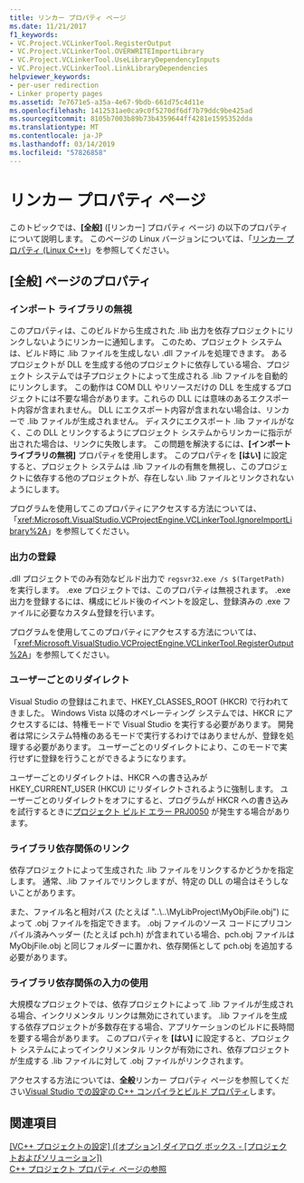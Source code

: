 ```yaml
---
title: リンカー プロパティ ページ
ms.date: 11/21/2017
f1_keywords:
- VC.Project.VCLinkerTool.RegisterOutput
- VC.Project.VCLinkerTool.OVERWRITEImportLibrary
- VC.Project.VCLinkerTool.UseLibraryDependencyInputs
- VC.Project.VCLinkerTool.LinkLibraryDependencies
helpviewer_keywords:
- per-user redirection
- Linker property pages
ms.assetid: 7e7671e5-a35a-4e67-9bdb-661d75c4d11e
ms.openlocfilehash: 1412531ae0ca9c0f5270df6df7b79ddc9be425ad
ms.sourcegitcommit: 8105b7003b89b73b4359644ff4281e1595352dda
ms.translationtype: MT
ms.contentlocale: ja-JP
ms.lasthandoff: 03/14/2019
ms.locfileid: "57826858"
---
```

# <a name="linker-property-pages"></a>リンカー プロパティ ページ

このトピックでは、**[全般]** ([リンカー] プロパティ ページ) の以下のプロパティについて説明します。 このページの Linux バージョンについては、「[リンカー プロパティ (Linux C++)](../../linux/prop-pages/linker-linux.md)」を参照してください。

## <a name="general-page-properties"></a>[全般] ページのプロパティ

### <a name="ignore-import-library"></a>インポート ライブラリの無視

このプロパティは、このビルドから生成された .lib 出力を依存プロジェクトにリンクしないようにリンカーに通知します。 このため、プロジェクト システムは、ビルド時に .lib ファイルを生成しない .dll ファイルを処理できます。 あるプロジェクトが DLL を生成する他のプロジェクトに依存している場合、プロジェクト システムでは子プロジェクトによって生成される .lib ファイルを自動的にリンクします。 この動作は COM DLL やリソースだけの DLL を生成するプロジェクトには不要な場合があります。これらの DLL には意味のあるエクスポート内容が含まれません。 DLL にエクスポート内容が含まれない場合は、リンカーで .lib ファイルが生成されません。 ディスクにエクスポート .lib ファイルがなく、この DLL とリンクするようにプロジェクト システムからリンカーに指示が出された場合は、リンクに失敗します。 この問題を解決するには、**[インポート ライブラリの無視]** プロパティを使用します。 このプロパティを **[はい]** に設定すると、プロジェクト システムは .lib ファイルの有無を無視し、このプロジェクトに依存する他のプロジェクトが、存在しない .lib ファイルとリンクされないようにします。

プログラムを使用してこのプロパティにアクセスする方法については、「<xref:Microsoft.VisualStudio.VCProjectEngine.VCLinkerTool.IgnoreImportLibrary%2A>」を参照してください。

### <a name="register-output"></a>出力の登録

.dll プロジェクトでのみ有効なビルド出力で `regsvr32.exe /s $(TargetPath)` を実行します。 .exe プロジェクトでは、このプロパティは無視されます。 .exe 出力を登録するには、構成にビルド後のイベントを設定し、登録済みの .exe ファイルに必要なカスタム登録を行います。

プログラムを使用してこのプロパティにアクセスする方法については、「<xref:Microsoft.VisualStudio.VCProjectEngine.VCLinkerTool.RegisterOutput%2A>」を参照してください。

### <a name="per-user-redirection"></a>ユーザーごとのリダイレクト

Visual Studio の登録はこれまで、HKEY_CLASSES_ROOT (HKCR) で行われてきました。 Windows Vista 以降のオペレーティング システムでは、HKCR にアクセスするには、特権モードで Visual Studio を実行する必要があります。 開発者は常にシステム特権のあるモードで実行するわけではありませんが、登録を処理する必要があります。 ユーザーごとのリダイレクトにより、このモードで実行せずに登録を行うことができるようになります。

ユーザーごとのリダイレクトは、HKCR への書き込みが HKEY\_CURRENT\_USER (HKCU) にリダイレクトされるように強制します。 ユーザーごとのリダイレクトをオフにすると、プログラムが HKCR への書き込みを試行するときに[プロジェクト ビルド エラー PRJ0050](../../error-messages/tool-errors/project-build-error-prj0050.md) が発生する場合があります。

### <a name="link-library-dependencies"></a>ライブラリ依存関係のリンク

依存プロジェクトによって生成された .lib ファイルをリンクするかどうかを指定します。 通常、.lib ファイルでリンクしますが、特定の DLL の場合はそうしないことがあります。

また、ファイル名と相対パス (たとえば "..\\..\MyLibProject\MyObjFile.obj") によって .obj ファイルを指定できます。 .obj ファイルのソース コードにプリコンパイル済みヘッダー (たとえば pch.h) が含まれている場合、pch.obj ファイルは MyObjFile.obj と同じフォルダーに置かれ、依存関係として pch.obj を追加する必要があります。

### <a name="use-library-dependency-inputs"></a>ライブラリ依存関係の入力の使用

大規模なプロジェクトでは、依存プロジェクトによって .lib ファイルが生成される場合、インクリメンタル リンクは無効にされています。 .lib ファイルを生成する依存プロジェクトが多数存在する場合、アプリケーションのビルドに長時間を要する場合があります。 このプロパティを **[はい]** に設定すると、プロジェクト システムによってインクリメンタル リンクが有効にされ、依存プロジェクトが生成する .lib ファイルに対して .obj ファイルがリンクされます。

アクセスする方法については、**全般**リンカー プロパティ ページを参照してください[Visual Studio での設定の C++ コンパイラとビルド プロパティ](../working-with-project-properties.md)します。

## <a name="see-also"></a>関連項目

[[VC++ プロジェクトの設定] ([オプション] ダイアログ ボックス - [プロジェクトおよびソリューション])](/visualstudio/ide/reference/vcpp-project-settings-projects-and-solutions-options-dialog-box)<br>
[C++ プロジェクト プロパティ ページの参照](property-pages-visual-cpp.md)